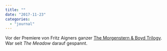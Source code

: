```yaml
---
title: ""
date: "2017-11-23"
categories: 
  - "journal"
---
```


Vor der Premiere von Fritz Aigners ganzer [The Morgenstern & Boyd Trilogy](https://www.uci-kinowelt.at/film/the-morgenstern-boyd-trilogy/350580). War seit _The Meadow_ darauf gespannt.
